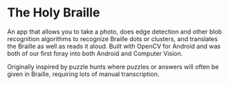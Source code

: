 The Holy Braille
=======================
An app that allows you to take a photo, does edge detection and other blob recognition algorithms to recognize Braille dots or clusters, and translates the Braille as well as reads it aloud. Built with OpenCV for Android and was both of our first foray into both Android and Computer Vision.

Originally inspired by puzzle hunts where puzzles or answers will often be given in Braille, requiring lots of manual transcription.
